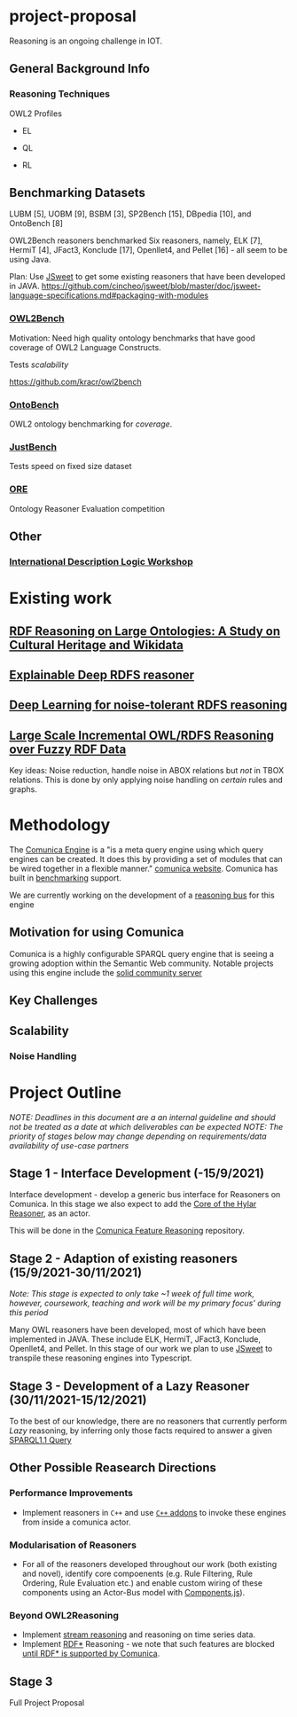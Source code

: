 # project-proposal

Reasoning is an ongoing challenge in IOT.

## General Background Info

### Reasoning Techniques

OWL2 Profiles

 - EL

 - QL

 - RL



## Benchmarking Datasets

 LUBM [5], UOBM [9], BSBM  [3], SP2Bench  [15], DBpedia  [10], and OntoBench  [8]

OWL2Bench reasoners benchmarked
Six reasoners, namely, ELK  [7], HermiT  [4], JFact3, Konclude  [17], Openllet4, and Pellet  [16] - all seem to be using Java.

Plan: Use [JSweet](https://github.com/cincheo/jsweet) to get some existing reasoners that have been developed in JAVA. https://github.com/cincheo/jsweet/blob/master/doc/jsweet-language-specifications.md#packaging-with-modules

### [OWL2Bench](https://link.springer.com/content/pdf/10.1007%2F978-3-030-62466-8.pdf)

Motivation: Need high quality ontology benchmarks that have good coverage of OWL2 Language Constructs.

Tests *scalability*

https://github.com/kracr/owl2bench

### [OntoBench](https://link.springer.com/chapter/10.1007%2F978-3-319-46547-0_13)

OWL2 ontology benchmarking for *coverage*.

### [JustBench](https://link.springer.com/chapter/10.1007%2F978-3-642-17746-0_3)

Tests speed on fixed size dataset

### [ORE](https://link.springer.com/chapter/10.1007%2F978-3-319-46547-0_17)

Ontology Reasoner Evaluation competition


## Other

### [International Description Logic Workshop](http://dl.kr.org/)

# Existing work
## [RDF Reasoning on Large Ontologies: A Study on Cultural Heritage and Wikidata](https://ieeexplore.ieee.org/abstract/document/7881709)

## [Explainable Deep RDFS reasoner](https://arxiv.org/pdf/2002.03514.pdf)

## [Deep Learning for noise-tolerant RDFS reasoning](http://www.semantic-web-journal.net/system/files/swj2186.pdf)

## [Large Scale Incremental OWL/RDFS Reasoning over Fuzzy RDF Data](https://ieeexplore-ieee-org.virtual.anu.edu.au/stamp/stamp.jsp?tp=&arnumber=7881709)

Key ideas:
Noise reduction, handle noise in ABOX relations but *not* in TBOX relations. This is done by only applying noise handling on *certain* rules and graphs.

# Methodology

The [Comunica Engine](https://github.com/comunica/comunica) is a "is a meta query engine using which query engines can be created. It does this by providing a set of modules that can be wired together in a flexible manner." [comunica website](https://comunica.dev/about/). Comunica has built in [benchmarking](https://github.com/comunica/comunica#benchmarking) support.

We are currently working on the development of a [reasoning bus](https://github.com/comunica/comunica-feature-reasoning) for this engine

## Motivation for using Comunica

Comunica is a highly configurable SPARQL query engine that is seeing a growing adoption within the Semantic Web community. Notable projects using this engine include the [solid community server](https://github.com/solid/community-server/blob/main/package.json)

## Key Challenges

## Scalability

### Noise Handling


# Project Outline

*NOTE: Deadlines in this document are a an internal guideline and should not be treated as a date at which deliverables can be expected*
*NOTE: The priority of stages below may change depending on requirements/data availability of use-case partners*

## Stage 1 - Interface Development (-15/9/2021)

Interface development - develop a generic bus interface for Reasoners on Comunica. In this stage we also expect to add the [Core of the Hylar Reasoner](https://github.com/jeswr/hylar-core), as an actor.

This will be done in the [Comunica Feature Reasoning](https://github.com/comunica/comunica-feature-reasoning) repository.

## Stage 2 - Adaption of existing reasoners (15/9/2021-30/11/2021)

*Note: This stage is expected to only take ~1 week of full time work, however, coursework, teaching and work will be my primary focus' during this period*

Many OWL reasoners have been developed, most of which have been implemented in JAVA. These include ELK, HermiT, JFact3, Konclude, Openllet4, and Pellet. In this stage of our work we plan to use [JSweet](https://github.com/cincheo/jsweet) to transpile these reasoning engines into Typescript.

## Stage 3 - Development of a Lazy Reasoner (30/11/2021-15/12/2021)

To the best of our knowledge, there are no reasoners that currently perform *Lazy* reasoning, by inferring only those facts required to answer a given [SPARQL1.1 Query](https://www.w3.org/TR/sparql11-query/)

## Other Possible Reasearch Directions

### Performance Improvements
 - Implement reasoners in `C++` and use [`C++` addons](https://nodejs.org/api/addons.html) to invoke these engines from inside a comunica actor.

### Modularisation of Reasoners
 - For all of the reasoners developed throughout our work (both existing and novel), identify core compoenents (e.g. Rule Filtering, Rule Ordering, Rule Evaluation etc.) and enable custom wiring of these components using an Actor-Bus model with [Components.js](https://componentsjs.readthedocs.io/en/latest/)).

### Beyond OWL2Reasoning
 - Implement [stream reasoning](http://streamreasoning.org/slides/2016/10/rsp2016_01_rsp-introduction.pdf) and reasoning on time series data.
 - Implement [RDF*](https://w3c.github.io/rdf-star/cg-spec/editors_draft.html) Reasoning - we note that such features are blocked [until RDF* is supported by Comunica](https://github.com/comunica/comunica/issues/594).

## Stage 3

Full Project Proposal



